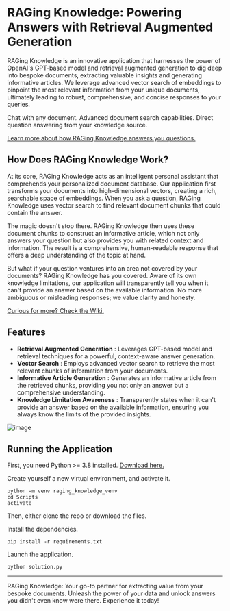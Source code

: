 <h1>RAGing Knowledge: Powering Answers with Retrieval Augmented Generation</h1>

RAGing Knowledge is an innovative application that harnesses the power of OpenAI's GPT-based model and retrieval augmented generation to dig deep into bespoke documents, extracting valuable insights and generating informative articles. We leverage advanced vector search of embeddings to pinpoint the most relevant information from your unique documents, ultimately leading to robust, comprehensive, and concise responses to your queries.

Chat with any document. Advanced document search capabilities. Direct question answering from your knowledge source.

[Learn more about how RAGing Knowledge answers you questions.](https://github.com/JayEh/raging-knowledge/wiki/Answer-Area)

<h2>How Does RAGing Knowledge Work?</h2>

At its core, RAGing Knowledge acts as an intelligent personal assistant that comprehends your personalized document database. Our application first transforms your documents into high-dimensional vectors, creating a rich, searchable space of embeddings. When you ask a question, RAGing Knowledge uses vector search to find relevant document chunks that could contain the answer.

The magic doesn't stop there. RAGing Knowledge then uses these document chunks to construct an informative article, which not only answers your question but also provides you with related context and information. The result is a comprehensive, human-readable response that offers a deep understanding of the topic at hand.

But what if your question ventures into an area not covered by your documents? RAGing Knowledge has you covered. Aware of its own knowledge limitations, our application will transparently tell you when it can't provide an answer based on the available information. No more ambiguous or misleading responses; we value clarity and honesty.

[Curious for more? Check the Wiki.](https://github.com/JayEh/raging-knowledge/wiki)

<h2>Features</h2>

<ul>
  <li>
    <strong>Retrieval Augmented Generation</strong>
    : Leverages GPT-based model and retrieval techniques for a powerful, context-aware answer generation.
  </li>
  <li>
    <strong>Vector Search</strong>
    : Employs advanced vector search to retrieve the most relevant chunks of information from your documents.
  </li>
  <li>
    <strong>Informative Article Generation</strong>
    : Generates an informative article from the retrieved chunks, providing you not only an answer but a comprehensive understanding.
  </li>
  <li>
    <strong>Knowledge Limitation Awareness</strong>
    : Transparently states when it can't provide an answer based on the available information, ensuring you always know the limits of the provided insights.
  </li>
</ul>

![image](https://github.com/JayEh/raging-knowledge/assets/20936780/6941e2ce-6193-4e17-b0e2-a2b3f8b8e2d6)

<h2>Running the Application</h2>

First, you need Python >= 3.8 installed. [Download here.](https://www.python.org/downloads/)

Create yourself a new virtual environment, and activate it.

```
python -m venv raging_knowledge_venv
cd Scripts
activate
```

Then, either clone the repo or download the files.

Install the dependencies.

```
pip install -r requirements.txt
```

Launch the application.

```
python solution.py
```

<hr>

RAGing Knowledge: Your go-to partner for extracting value from your bespoke documents. Unleash the power of your data and unlock answers you didn't even know were there. Experience it today!
